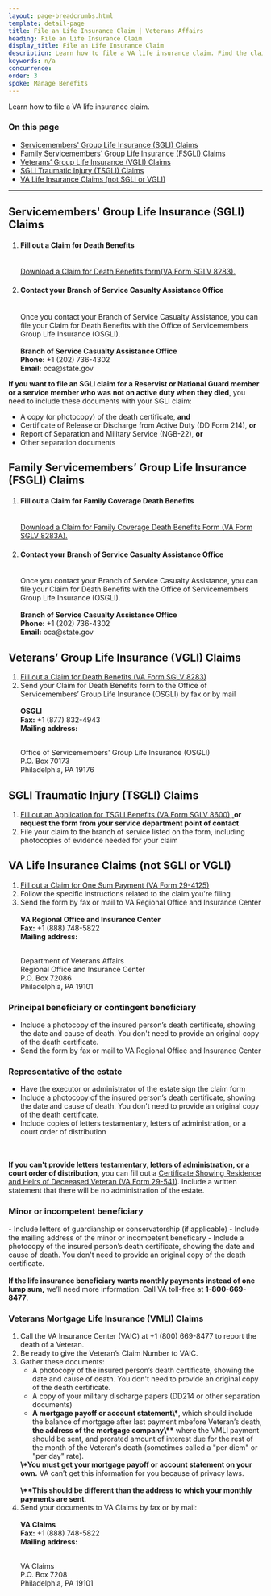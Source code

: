 ```yaml
---
layout: page-breadcrumbs.html
template: detail-page
title: File an Life Insurance Claim | Veterans Affairs
heading: File an Life Insurance Claim
display_title: File an Life Insurance Claim
description: Learn how to file a VA life insurance claim. Find the claim type that applies to you, and review instructions for how to file. 
keywords: n/a
concurrence: 
order: 3
spoke: Manage Benefits
---
```


<div class="va-introtext">

Learn how to file a VA life insurance claim.

</div>


### On this page
- [Servicemembers' Group Life Insurance (SGLI) Claims](#sgli)
- [Family Servicemembers’ Group Life Insurance (FSGLI) Claims](#fsgli)
- [Veterans’ Group Life Insurance (VGLI) Claims](#vgli)
- [SGLI Traumatic Injury (TSGLI) Claims](#tsgli)
- [VA Life Insurance Claims (not SGLI or VGLI)](#other)

------

<span id="sgli"></span>
## Servicemembers' Group Life Insurance (SGLI) Claims

<ol class="process">
  <li class="process-step list-one"><h4>Fill out a Claim for Death Benefits</h4><br>
    <a href="https://www.benefits.va.gov/INSURANCE/forms/8283.htm">Download a Claim for Death Benefits form(VA Form SGLV 8283).</a></li>
  <li class="process-step list-two"><h4>Contact your Branch of Service Casualty Assistance Office</h4><br> 
    Once you contact your Branch of Service Casualty Assistance, you can file your Claim for Death Benefits with the Office of Servicemembers Group Life Insurance (OSGLI).
  <br> 
  <br>
    <strong>Branch of Service Casualty Assistance Office</strong>
<br>
  <strong>Phone:</strong> +1 (202) 736-4302 
<br>
  <strong>Email:</strong> oca@state.gov
  </li>
</ol>
  

**If you want to file an SGLI claim for a Reservist or National Guard member or a service member who was not on active duty when they died**, you need to include these documents with your SGLI claim: 

- A copy (or photocopy) of the death certificate, <strong>and</strong>
- Certificate of Release or Discharge from Active Duty (DD Form 214), <strong>or</strong>
- Report of Separation and Military Service (NGB-22), <strong>or</strong>
- Other separation documents

<span id="fsgli"></span>
## Family Servicemembers’ Group Life Insurance (FSGLI) Claims

<ol class="process">
  <li class="process-step list-one"><h4>Fill out a Claim for Family Coverage Death Benefits</h4><br>
     <a href="https://www.benefits.va.gov/INSURANCE/forms/8283A.htm">Download a Claim for Family Coverage Death Benefits Form (VA Form SGLV 8283A).</a></li>
  <li class="process-step list-two"><h4>Contact your Branch of Service Casualty Assistance Office</h4><br> 
    Once you contact your Branch of Service Casualty Assistance, you can file your Claim for Death Benefits with the Office of Servicemembers Group Life Insurance (OSGLI).
  <br> 
  <br>
    <strong>Branch of Service Casualty Assistance Office</strong>
<br>
  <strong>Phone:</strong> +1 (202) 736-4302 
<br>
  <strong>Email:</strong> oca@state.gov
  </li>
</ol>

<span id="vgli"></span>
## Veterans’ Group Life Insurance (VGLI) Claims
  
  <ol class="process">
  <li class="process-step list-one"><a href="https://www.benefits.va.gov/INSURANCE/forms/8283.htm">Fill out a Claim for Death Benefits (VA Form SGLV 8283)</a></li>
  <li class="process-step list-two">Send your Claim for Death Benefits form to the Office of Servicemembers’ Group Life Insurance (OSGLI) by fax or by mail
  <br> 
  <br>
    <strong>OSGLI</strong>
    <br>
    <strong>Fax:</strong> +1 (877) 832-4943
<br>
    <strong>Mailing address:</strong>
    <br>
    <br>
    <p class="va-address-block">
    Office of Servicemembers' Group Life Insurance (OSGLI)<br>
    P.O. Box 70173<br>
    Philadelphia, PA 19176<br>
</p>
  </li>
</ol>

<span id="tsgli"></span>
<h2>SGLI Traumatic Injury (TSGLI) Claims</h2>
  
  <ol class="process">
  <li class="process-step list-one"><a href="https://www.benefits.va.gov/INSURANCE/forms/TSGLIForm.htm">Fill out an Application for TSGLI Benefits (VA Form SGLV 8600), </a><strong>or request the form from your service department point of contact</strong></li>
  <li class="process-step list-two">File your claim to the branch of service listed on the form, including photocopies of evidence needed for your claim</li>
  
</ol>

<span id="other"></span>
<h2>VA Life Insurance Claims (not SGLI or VGLI)</h2>
  
  <ol class="process">
  <li class="process-step list-one"><a href="https://www.benefits.va.gov/INSURANCE/forms/29-4125.htm">Fill out a Claim for One Sum Payment (VA Form 29-4125)</a></li>
  <li class="process-step list-two">Follow the specific instructions related to the claim you're filing</li>
  <li class="process-step list-three">Send the form by fax or mail to VA Regional Office and Insurance Center
     <br> 
  <br>
    <strong>VA Regional Office and Insurance Center</strong>
    <br>
    <strong>Fax:</strong> +1 (888) 748-5822
    <br>
    <strong>Mailing address:</strong>
    <br>
    <br>
    <p class="va-address-block">
    Department of Veterans Affairs<br>
    Regional Office and Insurance Center<br>
    P.O. Box 72086<br>
    Philadelphia, PA 19101
    
</p>
  </li>
 </ol>
  
 ### Principal beneficiary or contingent beneficiary
 - Include a photocopy of the insured person’s death certificate, showing the date and cause of death. You don't need to provide an original copy of the death certificate.
 - Send the form by fax or mail to VA Regional Office and Insurance Center
  
 ### Representative of the estate
 - Have the executor or administrator of the estate sign the claim form</li>
 - Include a photocopy of the insured person’s death certificate, showing the date and cause of death. You don't need to provide an original copy of the death certificate.
 - Include copies of letters testamentary, letters of administration, or a court order of distribution
  <br>
  <br>
  <div>
    <strong>If you can't provide letters testamentary, letters of administration, or a court order of distribution,</strong> you can fill out a <a href="https://www.benefits.va.gov/INSURANCE/forms/29-541.htm">Certificate Showing Residence and Heirs of Deceeased Veteran (VA Form 29-541)</a>. Include a written statement that there will be no administration of the estate.
  </div>
    
  <h3>Minor or incompetent beneficiary</h3>
  - Include letters of guardianship or conservatorship (if applicable)
  - Include the mailing address of the minor or incompetent beneficary
  - Include a photocopy of the insured person’s death certificate, showing the date and cause of death. You don't need to provide an original copy of the death certificate.
<br>
<br>
<div>
  <strong> If the life insurance beneficiary wants monthly payments instead of one lump sum,</strong> we’ll need more information. Call VA toll-free at <strong>1-800-669-8477</strong>.
</div>

 
### Veterans Mortgage Life Insurance (VMLI) Claims

   <ol class="process">
     <li class="process-step list-one">
      Call the VA Insurance Center (VAIC) at +1 (800) 669-8477 to report the death of a Veteran.
     </li>
       <li class="process-step list-two">
      Be ready to give the Veteran’s Claim Number to VAIC.
     </li>
     <li class="process-step list-three">
         Gather these documents:
       <ul>
         <li>A photocopy of the insured person’s death certificate, showing the date and cause of death. You don't need to provide an original copy of the death certificate. </li>
         <li>
           A copy of your military discharge papers (DD214 or other
           separation documents)
         </li>
         <li>
           <strong>A mortgage payoff or account statement\*</strong>, which should include the balance of mortgage after last payment mbefore Veteran’s death, <strong>the address of the mortgage company\**</strong> where the VMLI payment should be sent, and prorated amount of interest due for the rest of the month of the Veteran's death (sometimes called a "per diem" or "per day" rate).
         </li>
       </ul>
       <div>
         <strong>\*You must get your mortgage payoff or account statement on your own.</strong> VA can’t get this information for you because of privacy laws. 
         <br>
         <br>
         <strong>\**This should be different than the address to which your monthly payments are sent</strong>.
       </div>
     <li class="process-step list-four">
       Send your documents to VA Claims by fax or by mail:
       <br> 
       <br>
       <strong>VA Claims</strong>
       <br>
       <strong>Fax:</strong> +1 (888) 748-5822
       <br>
       <b>Mailing address:</b>
       <br>
       <br>
       <p class="va-address-block">
       VA Claims<br>
       P.O. Box 7208<br>
       Philadelphia, PA 19101<br>
       </p>
     </li>
   </ol>
            
            

  
  

  
  
  

  

